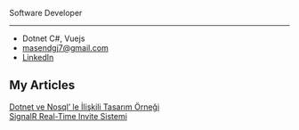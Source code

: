 Software Developer 

-------------
* Dotnet C#, Vuejs
* [masendgj7@gmail.com](mailto:masendgj7@gmail.com)
* [LinkedIn](https://www.linkedin.com/in/ya%C5%9Far-can/)

My Articles
-------------

[Dotnet ve Nosql’ le İlişkili Tasarım Örneği](https://yasarcan.medium.com/dotnet-ve-nosql-le-i%CC%87li%C5%9Fkili-tasar%C4%B1m-%C3%B6rne%C4%9Fi-ba4bde626e30) <br>
[SignalR Real-Time Invite Sistemi](https://yasarcan.medium.com/signalr-real-time-invite-sistemi-79100808f427)

